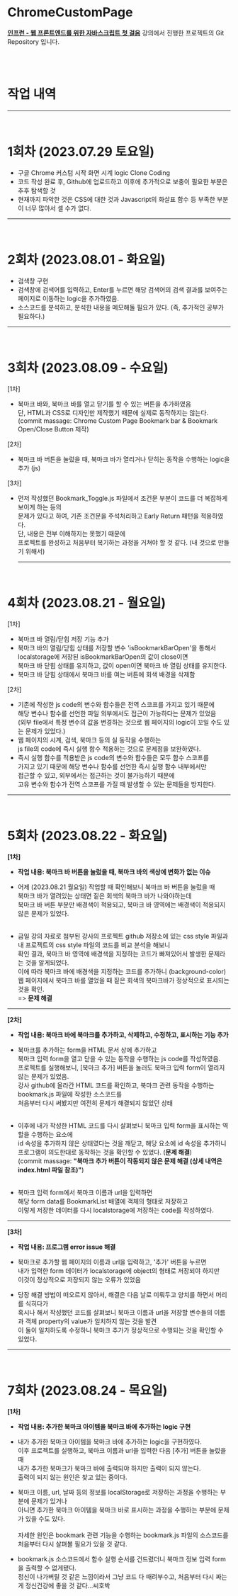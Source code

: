 # ChromeCustomPage
<b><a href="https://inf.run/eUPT">인프런 - 웹 프론트엔드를 위한 자바스크립트 첫 걸음</a></b> 강의에서 진행한 프로젝트의 Git Repository 입니다.

<br/><br/>

# 작업 내역
<hr/>
<br/>

# 1회차 (2023.07.29 토요일)

- 구글 Chrome 커스텀 시작 화면 시계 logic Clone Coding <br/>
- 코드 작성 완료 후, Github에 업로드하고 이후에 추가적으로 보충이 필요한 부분은 추후 탐색할 것
- 현재까지 파악한 것은 CSS에 대한 것과 Javascript의 화살표 함수 등 부족한 부분이 너무 많아서 셀 수가 없다.
<hr/>
<br/>

# 2회차 (2023.08.01 - 화요일)

- 검색창 구현
- 검색창에 검색어를 입력하고, Enter를 누르면 해당 검색어의 검색 결과를 보여주는 페이지로 이동하는 logic을 추가하였음.
- 소스코드를 분석하고, 분석한 내용을 메모해둘 필요가 있다. (즉, 추가적인 공부가 필요하다.)
<hr/><br/>

# 3회차 (2023.08.09 - 수요일)

[1차]
- 북마크 바와, 북마크 바를 열고 닫기를 할 수 있는 버튼을 추가하였음<br/>
  단, HTML과 CSS로 디자인만 제작했기 때문에 실제로 동작하지는 않는다.<br/>
(commit massage: Chrome Custom Page Bookmark bar & Bookmark Open/Close Button 제작)

[2차]
- 북마크 바 버튼을 눌렀을 때, 북마크 바가 열리거나 닫히는 동작을 수행하는 logic을 추가 (js)

[3차]
- 먼저 작성했던 Bookmark_Toggle.js 파일에서 조건문 부분이 코드를 더 복잡하게 보이게 하는 등의 <br/>
  문제가 있다고 하여, 기존 조건문을 주석처리하고 Early Return 패턴을 적용하였다. <br/>
  단, 내용은 전부 이해하지는 못했기 때문에 <br/>
  프로젝트를 완성하고 처음부터 복기하는 과정을 거쳐야 할 것 같다. (내 것으로 만들기 위해서)
  <hr/><br/>
 
# 4회차 (2023.08.21 - 월요일)

[1차]
- 북마크 바 열림/닫힘 저장 기능 추가
- 북마크 바의 열림/닫힘 상태를 저장할 변수 'isBookmarkBarOpen'을 통해서 <br/>
  localstorage에 저장된 isBookmarkBarOpen의 값이 close이면 <br/>
  북마크 바 닫힘 상태를 유지하고, 값이 open이면 북마크 바 열림 상태를 유지한다.
- 북마크 바 닫힘 상태에서 북마크 바를 여는 버튼에 회색 배경을 삭제함 <br>

[2차]
- 기존에 작성한 js code의 변수와 함수들은 전역 스코프를 가지고 있기 때문에 <br/>
  해당 변수나 함수를 선언한 파일 외부에서도 접근이 가능하다는 문제가 있었음 <br>
  (외부 file에서 특정 변수의 값을 변경하는 것으로 웹 페이지의 logic이 꼬일 수도 있는 문제가 있었다.)
- 웹 페이지의 시계, 검색, 북마크 등의 실 동작을 수행하는 <br/>
  js file의 code에 즉시 실행 함수 적용하는 것으로 문제점을 보완하였다. <br/>
- 즉시 실행 함수를 적용받은 js code의 변수와 함수들은 모두 함수 스코프를 <br/>
  가지고 있기 때문에 해당 변수나 함수를 선언한 즉시 실행 함수 내부에서만 <br/>
  접근할 수 있고, 외부에서는 접근하는 것이 불가능하기 때문에 <br/>
  고유 변수와 함수가 전역 스코프를 가질 때 발생할 수 있는 문제들을 방지한다.
<hr/><br/>

# 5회차 (2023.08.22 - 화요일)

<b>[1차]</b>
- <b>작업 내용: 북마크 바 버튼을 눌렀을 때, 북마크 바의 색상에 변화가 없는 이슈</b>

- 어제 (2023.08.21 월요일) 작업할 때 확인해보니 북마크 바 버튼을 눌렀을 때 <br/>
  북마크 바가 열려있는 상태면 짙은 회색의 북마크 바가 나와야하는데 <br/>
  북마크 바 버튼 부분만 배경색이 적용되고, 북마크 바 영역에는 배경색이 적용되지 않은 문제가 있었다. <br/><br/>
- 금일 강의 자료로 첨부된 강사의 프로젝트 github 저장소에 있는 css style 파일과 <br/>
  내 프로젝트의 css style 파일의 코드를 비교 분석을 해보니 <br/>
  확인 결과, 북마크 바 영역에 배경색을 지정하는 코드가 빠져있어서 발생한 문제라는 것을 알게되었다. <br/>
  이에 따라 북마크 바에 배경색을 지정하는 코드를 추가하니 (background-color)<br/>
  웹 페이지에서 북마크 바를 열었을 때 짙은 회색의 북마크바가 정상적으로 표시되는 것을 확인.<br/>
  => <b>문제 해결</b>
<hr>

<b>[2차]</b>
- <b>작업 내용: 북마크 바에 북마크를 추가하고, 삭제하고, 수정하고, 표시하는 기능 추가 </b>

- 북마크를 추가하는 form을 HTML 문서 상에 추가하고 <br/>
  북마크 입력 form을 열고 닫을 수 있는 동작을 수행하는 js code를 작성하였음. <br/>
  프로젝트를 실행해보니, [북마크 추가] 버튼을 눌러도 북마크 입력 form이 열리지 않는 문제가 있었음. <br/>
  강사 github에 올라간 HTML 코드를 확인하고, 북마크 관련 동작을 수행하는 bookmark.js 파일에 작성한 소스코드를 <br/>
  처음부터 다시 써봤지만 여전히 문제가 해결되지 않았던 상태 <br/><br/>

- 이후에 내가 작성한 HTML 코드를 다시 살펴보니 북마크 입력 form을 표시하는 역할을 수행하는 요소에 <br/>
  id 속성을 추가하지 않은 상태였다는 것을 깨닫고, 해당 요소에 id 속성을 추가하니 <br/>
  프로그램이 의도한대로 동작하는 것을 확인할 수 있었다. (<b>문제 해결</b>)<br/>
  (commit massage: <b>"북마크 추가 버튼이 작동되지 않은 문제 해결 (상세 내역은 index.html 파일 참조)"</b>) 
  <br/><br/>

- 북마크 입력 form에서 북마크 이름과 url을 입력하면 <br/>
  해당 form data를 BookmarkList 배열에 객체의 형태로 저장하고 <br/>
  이렇게 저장한 데이터를 다시 localstorage에 저장하는 code를 작성하였다.
<hr/>

<b>[3차]</b>
- <b>작업 내용: 프로그램 error issue 해결</b>

- 북마크로 추가할 웹 페이지의 이름과 url을 입력하고, '추가' 버튼을 누르면 <br/>
  내가 입력한 form 데이터가 localstorage에 object의 형태로 저장되야 하지만 <br/>
  이것이 정상적으로 저장되지 않는 오류가 있었음

- 당장 해결 방법이 떠오르지 않아서, 해결은 다음 날로 미뤄두고 양치를 하면서 머리를 식히다가 <br/>
  혹시나 해서 작성했던 코드를 살펴보니 북마크 이름과 url을 저장할 변수들의 이름과 객체 property의 value가 일치하지 않는 것을 발견 <br/>
  이 둘이 일치하도록 수정하니 북마크 추가가 정상적으로 수행되는 것을 확인할 수 있었다. <br/>
<hr/><br/>

# 7회차 (2023.08.24 - 목요일)

<b>[1차]</b>
- <b>작업 내용: 추가한 북마크 아이템을 북마크 바에 추가하는 logic 구현</b>

- 내가 추가한 북마크 아이템을 북마크 바에 추가하는 logic을 구현하였다. <br/>
  이후 프로젝트를 실행하고, 북마크 이름과 url을 입력한 다음 [추가] 버튼을 눌렀을 때 <br/>
  내가 추가한 북마크가 북마크 바에 출력되야 하지만 출력이 되지 않는다. <br/>
  출력이 되지 않는 원인은 찾고 있는 중이다. <br/>

- 북마크 이름, url, 날짜 등의 정보를 localStorage로 저장하는 과정을 수행하는 부분에 문제가 있거나 <br/> 아니면 추가한 북마크 아이템을 북마크 바로 표시하는 과정을 수행하는 부분에 문제가 있을 수도 있다. <br/><br/>
자세한 원인은 bookmark 관련 기능을 수행하는 bookmark.js 파일의 소스코드를 <br/>
처음부터 다시 살펴볼 필요가 있을 것 같다.

- bookmark.js 소스코드에서 함수 실행 순서를 건드렸더니 북마크 정보 입력 form을 출력할 수 없게됐다. <br/>
정신이 나가버릴 것 같은 느낌이라서 그냥 코드 다 때려부수고, 처음부터 다시 짜는게 정신건강에 좋을 것 같다...씨호박

